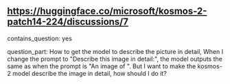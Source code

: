 ## https://huggingface.co/microsoft/kosmos-2-patch14-224/discussions/7

contains_question: yes

question_part: How to get the model to describe the picture in detail, When I change the prompt to "<grounding>Describe this image in detail:", the model outputs the same as when the prompt is "<grounding>An image of ". But I want to make the kosmos-2 model describe the image in detail, how should I do it?